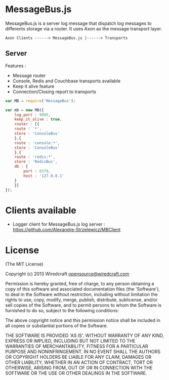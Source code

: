 # MessageBus.js

MessageBus.js is a server log message that dispatch log messages to differents storage via a router.
It uses Axon as the message transport layer.

```
Axon Clients ------> MessageBus.js |------> Transports
```

## Server

Features : 
- Message router
- Console, Redis and Couchbase transports available
- Keep it alive feature
- Connection/Closing report to transports

```javascript
var MB = require('MessageBus');

var mb = new MB({
    log_port : 9995,
    keep_it_alive : true,
    router : [{
	route : '*',
	store : 'ConsoleBus'
    },{
	route : 'console:*',
	store : 'ConsoleBus'
    },{
	route : 'redis:*',
	store : 'RedisBus',
	db : {
	    port : 6379,
	    host : '127.0.0.1'
	}
    }]
});
```

# Clients available

- Logger client for MessageBus.js log server : https://github.com/Alexandre-Strzelewicz/MBClient

# License

(The MIT License)

Copyright (c) 2013 Wiredcraft <opensource@wiredcraft.com>

Permission is hereby granted, free of charge, to any person obtaining a copy of this software and associated documentation files (the 'Software'), to deal in the Software without restriction, including without limitation the rights to use, copy, modify, merge, publish, distribute, sublicense, and/or sell copies of the Software, and to permit persons to whom the Software is furnished to do so, subject to the following conditions:

The above copyright notice and this permission notice shall be included in all copies or substantial portions of the Software.

THE SOFTWARE IS PROVIDED 'AS IS', WITHOUT WARRANTY OF ANY KIND, EXPRESS OR IMPLIED, INCLUDING BUT NOT LIMITED TO THE WARRANTIES OF MERCHANTABILITY, FITNESS FOR A PARTICULAR PURPOSE AND NONINFRINGEMENT. IN NO EVENT SHALL THE AUTHORS OR COPYRIGHT HOLDERS BE LIABLE FOR ANY CLAIM, DAMAGES OR OTHER LIABILITY, WHETHER IN AN ACTION OF CONTRACT, TORT OR OTHERWISE, ARISING FROM, OUT OF OR IN CONNECTION WITH THE SOFTWARE OR THE USE OR OTHER DEALINGS IN THE SOFTWARE.
